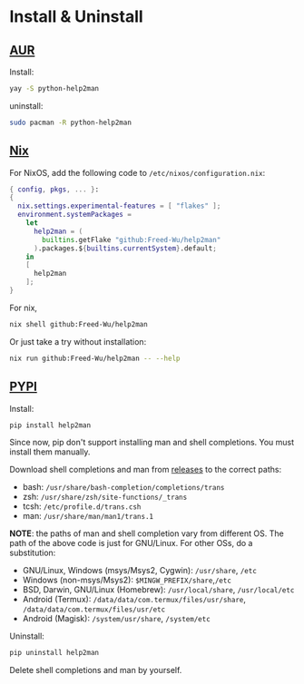 # Install & Uninstall

## [AUR](https://aur.archlinux.org/packages/python-help2man)

Install:

```sh
yay -S python-help2man
```

uninstall:

```sh
sudo pacman -R python-help2man
```

## [Nix](https://nixos.org)

For NixOS, add the following code to `/etc/nixos/configuration.nix`:

```nix
{ config, pkgs, ... }:
{
  nix.settings.experimental-features = [ "flakes" ];
  environment.systemPackages =
    let
      help2man = (
        builtins.getFlake "github:Freed-Wu/help2man"
      ).packages.${builtins.currentSystem}.default;
    in
    [
      help2man
    ];
}
```

For nix,

```sh
nix shell github:Freed-Wu/help2man
```

Or just take a try without installation:

```sh
nix run github:Freed-Wu/help2man -- --help
```

## [PYPI](https://pypi.org/project/help2man)

Install:

```sh
pip install help2man
```

Since now, pip don't support installing man and shell completions.
You must install them manually.

Download shell completions and man from
[releases](https://github.com/Freed-Wu/help2man/releases) to the correct
paths:

- bash: `/usr/share/bash-completion/completions/trans`
- zsh: `/usr/share/zsh/site-functions/_trans`
- tcsh: `/etc/profile.d/trans.csh`
- man: `/usr/share/man/man1/trans.1`

**NOTE**: the paths of man and shell completion vary from different OS. The path
of the above code is just for GNU/Linux. For other OSs, do a substitution:

- GNU/Linux, Windows (msys/Msys2, Cygwin): `/usr/share`, `/etc`
- Windows (non-msys/Msys2): `$MINGW_PREFIX/share`,`/etc`
- BSD, Darwin, GNU/Linux (Homebrew): `/usr/local/share`, `/usr/local/etc`
- Android (Termux): `/data/data/com.termux/files/usr/share`,
  `/data/data/com.termux/files/usr/etc`
- Android (Magisk): `/system/usr/share`, `/system/etc`

Uninstall:

```sh
pip uninstall help2man
```

Delete shell completions and man by yourself.
